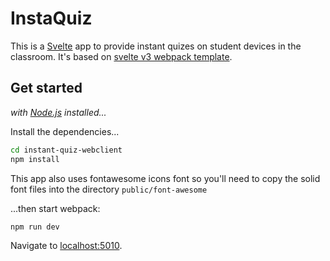 # InstaQuiz

This is a [Svelte](https://svelte.technology) app to provide instant quizes on student devices in the classroom. It's based on [svelte v3 webpack template](https://github.com/sveltejs/template-webpack#v3).

## Get started

*with [Node.js](https://nodejs.org) installed...*

Install the dependencies...

```bash
cd instant-quiz-webclient
npm install
```

This app also uses fontawesome icons font so you'll need to copy the solid font files into the directory `public/font-awesome`

...then start webpack:

```bash
npm run dev
```

Navigate to [localhost:5010](http://localhost:5010).
